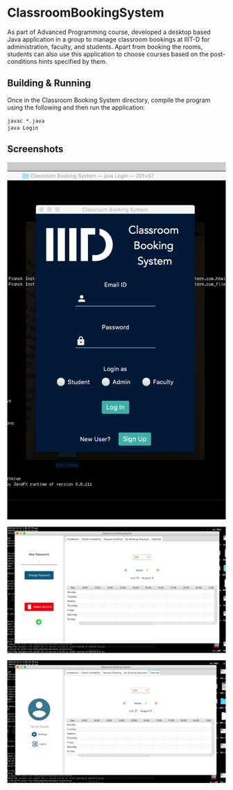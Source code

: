 # ClassroomBookingSystem
As part of Advanced Programming course, developed a desktop based Java application in a group to manage classroom bookings at IIIT-D for administration, faculty, and students. Apart from booking the rooms, students can also use this application to choose courses based on the post-conditions hints specified by them.

## Building & Running
Once in the Classroom Booking System directory, compile the program using the following and then run the application:
```
javac *.java
java Login
```
## Screenshots
![Screenshot](1.png)

![Screenshot](2.png)

![Screenshot](3.png)


